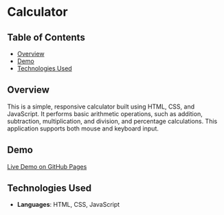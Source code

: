 # Calculator

## Table of Contents
- [Overview](#overview)
- [Demo](#demo)
- [Technologies Used](#technologies-used)

## Overview
This is a simple, responsive calculator built using HTML, CSS, and JavaScript. It performs basic arithmetic operations, such as addition, subtraction, multiplication, and division, and percentage calculations. This application supports both mouse and keyboard input.

## Demo
[Live Demo on GitHub Pages](https://om0611.github.io/calculator/)

## Technologies Used
- **Languages**: HTML, CSS, JavaScript

